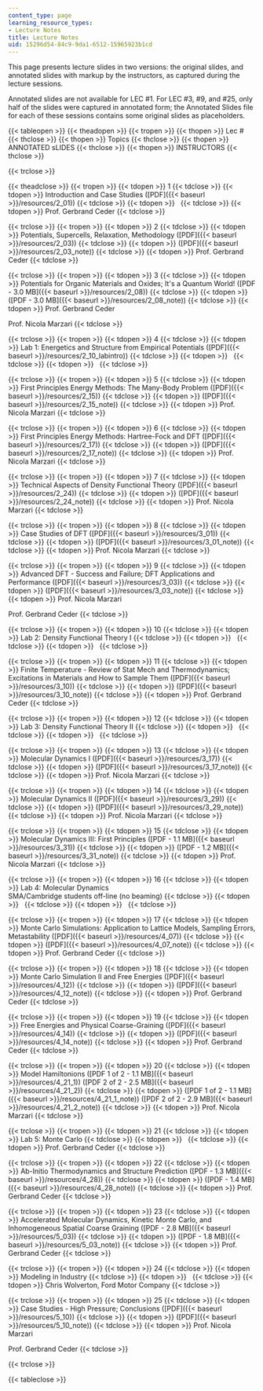 ```yaml
---
content_type: page
learning_resource_types:
- Lecture Notes
title: Lecture Notes
uid: 15296d54-84c9-9da1-6512-15965923b1cd
---
```


This page presents lecture slides in two versions: the original slides, and annotated slides with markup by the instructors, as captured during the lecture sessions.

Annotated slides are not available for LEC #1. For LEC #3, #9, and #25, only half of the slides were captured in annotated form; the Annotated Slides file for each of these sessions contains some original slides as placeholders.

{{< tableopen >}}
{{< theadopen >}}
{{< tropen >}}
{{< thopen >}}
Lec #
{{< thclose >}}
{{< thopen >}}
Topics
{{< thclose >}}
{{< thopen >}}
ANNOTATED sLIDES
{{< thclose >}}
{{< thopen >}}
INSTRUCTORS
{{< thclose >}}

{{< trclose >}}

{{< theadclose >}}
{{< tropen >}}
{{< tdopen >}}
1
{{< tdclose >}}
{{< tdopen >}}
Introduction and Case Studies ([PDF]({{< baseurl >}}/resources/2_01))
{{< tdclose >}}
{{< tdopen >}}
 
{{< tdclose >}}
{{< tdopen >}}
Prof. Gerbrand Ceder
{{< tdclose >}}

{{< trclose >}}
{{< tropen >}}
{{< tdopen >}}
2
{{< tdclose >}}
{{< tdopen >}}
Potentials, Supercells, Relaxation, Methodology ([PDF]({{< baseurl >}}/resources/2_03))
{{< tdclose >}}
{{< tdopen >}}
([PDF]({{< baseurl >}}/resources/2_03_note))
{{< tdclose >}}
{{< tdopen >}}
Prof. Gerbrand Ceder
{{< tdclose >}}

{{< trclose >}}
{{< tropen >}}
{{< tdopen >}}
3
{{< tdclose >}}
{{< tdopen >}}
Potentials for Organic Materials and Oxides; It's a Quantum World! ([PDF - 3.0 MB]({{< baseurl >}}/resources/2_08))
{{< tdclose >}}
{{< tdopen >}}
([PDF - 3.0 MB]({{< baseurl >}}/resources/2_08_note))
{{< tdclose >}}
{{< tdopen >}}
Prof. Gerbrand Ceder  
  
Prof. Nicola Marzari
{{< tdclose >}}

{{< trclose >}}
{{< tropen >}}
{{< tdopen >}}
4
{{< tdclose >}}
{{< tdopen >}}
Lab 1: Energetics and Structure from Empirical Potentials ([PDF]({{< baseurl >}}/resources/2_10_labintro))
{{< tdclose >}}
{{< tdopen >}}
 
{{< tdclose >}}
{{< tdopen >}}
 
{{< tdclose >}}

{{< trclose >}}
{{< tropen >}}
{{< tdopen >}}
5
{{< tdclose >}}
{{< tdopen >}}
First Principles Energy Methods: The Many-Body Problem ([PDF]({{< baseurl >}}/resources/2_15))
{{< tdclose >}}
{{< tdopen >}}
([PDF]({{< baseurl >}}/resources/2_15_note))
{{< tdclose >}}
{{< tdopen >}}
Prof. Nicola Marzari
{{< tdclose >}}

{{< trclose >}}
{{< tropen >}}
{{< tdopen >}}
6
{{< tdclose >}}
{{< tdopen >}}
First Principles Energy Methods: Hartree-Fock and DFT ([PDF]({{< baseurl >}}/resources/2_17))
{{< tdclose >}}
{{< tdopen >}}
([PDF]({{< baseurl >}}/resources/2_17_note))
{{< tdclose >}}
{{< tdopen >}}
Prof. Nicola Marzari
{{< tdclose >}}

{{< trclose >}}
{{< tropen >}}
{{< tdopen >}}
7
{{< tdclose >}}
{{< tdopen >}}
Technical Aspects of Density Functional Theory ([PDF]({{< baseurl >}}/resources/2_24))
{{< tdclose >}}
{{< tdopen >}}
([PDF]({{< baseurl >}}/resources/2_24_note))
{{< tdclose >}}
{{< tdopen >}}
Prof. Nicola Marzari
{{< tdclose >}}

{{< trclose >}}
{{< tropen >}}
{{< tdopen >}}
8
{{< tdclose >}}
{{< tdopen >}}
Case Studies of DFT ([PDF]({{< baseurl >}}/resources/3_01))
{{< tdclose >}}
{{< tdopen >}}
([PDF]({{< baseurl >}}/resources/3_01_note))
{{< tdclose >}}
{{< tdopen >}}
Prof. Nicola Marzari
{{< tdclose >}}

{{< trclose >}}
{{< tropen >}}
{{< tdopen >}}
9
{{< tdclose >}}
{{< tdopen >}}
Advanced DFT - Success and Failure; DFT Applications and Performance ([PDF]({{< baseurl >}}/resources/3_03))
{{< tdclose >}}
{{< tdopen >}}
([PDF]({{< baseurl >}}/resources/3_03_note))
{{< tdclose >}}
{{< tdopen >}}
Prof. Nicola Marzari  
  
Prof. Gerbrand Ceder
{{< tdclose >}}

{{< trclose >}}
{{< tropen >}}
{{< tdopen >}}
10
{{< tdclose >}}
{{< tdopen >}}
Lab 2: Density Functional Theory I
{{< tdclose >}}
{{< tdopen >}}
 
{{< tdclose >}}
{{< tdopen >}}
 
{{< tdclose >}}

{{< trclose >}}
{{< tropen >}}
{{< tdopen >}}
11
{{< tdclose >}}
{{< tdopen >}}
Finite Temperature - Review of Stat Mech and Thermodynamics; Excitations in Materials and How to Sample Them ([PDF]({{< baseurl >}}/resources/3_10))
{{< tdclose >}}
{{< tdopen >}}
([PDF]({{< baseurl >}}/resources/3_10_note))
{{< tdclose >}}
{{< tdopen >}}
Prof. Gerbrand Ceder
{{< tdclose >}}

{{< trclose >}}
{{< tropen >}}
{{< tdopen >}}
12
{{< tdclose >}}
{{< tdopen >}}
Lab 3: Density Functional Theory II
{{< tdclose >}}
{{< tdopen >}}
 
{{< tdclose >}}
{{< tdopen >}}
 
{{< tdclose >}}

{{< trclose >}}
{{< tropen >}}
{{< tdopen >}}
13
{{< tdclose >}}
{{< tdopen >}}
Molecular Dynamics I ([PDF]({{< baseurl >}}/resources/3_17))
{{< tdclose >}}
{{< tdopen >}}
([PDF]({{< baseurl >}}/resources/3_17_note))
{{< tdclose >}}
{{< tdopen >}}
Prof. Nicola Marzari
{{< tdclose >}}

{{< trclose >}}
{{< tropen >}}
{{< tdopen >}}
14
{{< tdclose >}}
{{< tdopen >}}
Molecular Dynamics II ([PDF]({{< baseurl >}}/resources/3_29))
{{< tdclose >}}
{{< tdopen >}}
([PDF]({{< baseurl >}}/resources/3_29_note))
{{< tdclose >}}
{{< tdopen >}}
Prof. Nicola Marzari
{{< tdclose >}}

{{< trclose >}}
{{< tropen >}}
{{< tdopen >}}
15
{{< tdclose >}}
{{< tdopen >}}
Molecular Dynamics III: First Principles ([PDF - 1.1 MB]({{< baseurl >}}/resources/3_31))
{{< tdclose >}}
{{< tdopen >}}
([PDF - 1.2 MB]({{< baseurl >}}/resources/3_31_note))
{{< tdclose >}}
{{< tdopen >}}
Prof. Nicola Marzari
{{< tdclose >}}

{{< trclose >}}
{{< tropen >}}
{{< tdopen >}}
16
{{< tdclose >}}
{{< tdopen >}}
Lab 4: Molecular Dynamics  
SMA/Cambridge students off-line (no beaming)
{{< tdclose >}}
{{< tdopen >}}
 
{{< tdclose >}}
{{< tdopen >}}
 
{{< tdclose >}}

{{< trclose >}}
{{< tropen >}}
{{< tdopen >}}
17
{{< tdclose >}}
{{< tdopen >}}
Monte Carlo Simulations: Application to Lattice Models, Sampling Errors, Metastability ([PDF]({{< baseurl >}}/resources/4_07))
{{< tdclose >}}
{{< tdopen >}}
([PDF]({{< baseurl >}}/resources/4_07_note))
{{< tdclose >}}
{{< tdopen >}}
Prof. Gerbrand Ceder
{{< tdclose >}}

{{< trclose >}}
{{< tropen >}}
{{< tdopen >}}
18
{{< tdclose >}}
{{< tdopen >}}
Monte Carlo Simulation II and Free Energies ([PDF]({{< baseurl >}}/resources/4_12))
{{< tdclose >}}
{{< tdopen >}}
([PDF]({{< baseurl >}}/resources/4_12_note))
{{< tdclose >}}
{{< tdopen >}}
Prof. Gerbrand Ceder
{{< tdclose >}}

{{< trclose >}}
{{< tropen >}}
{{< tdopen >}}
19
{{< tdclose >}}
{{< tdopen >}}
Free Energies and Physical Coarse-Graining ([PDF]({{< baseurl >}}/resources/4_14))
{{< tdclose >}}
{{< tdopen >}}
([PDF]({{< baseurl >}}/resources/4_14_note))
{{< tdclose >}}
{{< tdopen >}}
Prof. Gerbrand Ceder
{{< tdclose >}}

{{< trclose >}}
{{< tropen >}}
{{< tdopen >}}
20
{{< tdclose >}}
{{< tdopen >}}
Model Hamiltonions ([PDF 1 of 2 - 1.1 MB]({{< baseurl >}}/resources/4_21_1)) ([PDF 2 of 2 - 2.5 MB]({{< baseurl >}}/resources/4_21_2))
{{< tdclose >}}
{{< tdopen >}}
([PDF 1 of 2 - 1.1 MB]({{< baseurl >}}/resources/4_21_1_note)) ([PDF 2 of 2 - 2.9 MB]({{< baseurl >}}/resources/4_21_2_note))
{{< tdclose >}}
{{< tdopen >}}
Prof. Nicola Marzari
{{< tdclose >}}

{{< trclose >}}
{{< tropen >}}
{{< tdopen >}}
21
{{< tdclose >}}
{{< tdopen >}}
Lab 5: Monte Carlo
{{< tdclose >}}
{{< tdopen >}}
 
{{< tdclose >}}
{{< tdopen >}}
Prof. Gerbrand Ceder
{{< tdclose >}}

{{< trclose >}}
{{< tropen >}}
{{< tdopen >}}
22
{{< tdclose >}}
{{< tdopen >}}
Ab-Initio Thermodynamics and Structure Prediction ([PDF - 1.3 MB]({{< baseurl >}}/resources/4_28))
{{< tdclose >}}
{{< tdopen >}}
([PDF - 1.4 MB]({{< baseurl >}}/resources/4_28_note))
{{< tdclose >}}
{{< tdopen >}}
Prof. Gerbrand Ceder
{{< tdclose >}}

{{< trclose >}}
{{< tropen >}}
{{< tdopen >}}
23
{{< tdclose >}}
{{< tdopen >}}
Accelerated Molecular Dynamics, Kinetic Monte Carlo, and Inhomogeneous Spatial Coarse Graining ([PDF - 2.8 MB]({{< baseurl >}}/resources/5_03))
{{< tdclose >}}
{{< tdopen >}}
([PDF - 1.8 MB]({{< baseurl >}}/resources/5_03_note))
{{< tdclose >}}
{{< tdopen >}}
Prof. Gerbrand Ceder
{{< tdclose >}}

{{< trclose >}}
{{< tropen >}}
{{< tdopen >}}
24
{{< tdclose >}}
{{< tdopen >}}
Modeling in Industry
{{< tdclose >}}
{{< tdopen >}}
 
{{< tdclose >}}
{{< tdopen >}}
Chris Wolverton, Ford Motor Company
{{< tdclose >}}

{{< trclose >}}
{{< tropen >}}
{{< tdopen >}}
25
{{< tdclose >}}
{{< tdopen >}}
Case Studies - High Pressure; Conclusions ([PDF]({{< baseurl >}}/resources/5_10))
{{< tdclose >}}
{{< tdopen >}}
([PDF]({{< baseurl >}}/resources/5_10_note))
{{< tdclose >}}
{{< tdopen >}}
Prof. Nicola Marzari  
  
Prof. Gerbrand Ceder
{{< tdclose >}}

{{< trclose >}}

{{< tableclose >}}